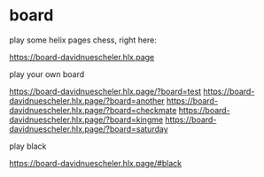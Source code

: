 # board

play some helix pages chess, right here:

https://board-davidnuescheler.hlx.page

play your own board

https://board-davidnuescheler.hlx.page/?board=test
https://board-davidnuescheler.hlx.page/?board=another
https://board-davidnuescheler.hlx.page/?board=checkmate
https://board-davidnuescheler.hlx.page/?board=kingme
https://board-davidnuescheler.hlx.page/?board=saturday


play black

https://board-davidnuescheler.hlx.page/#black



